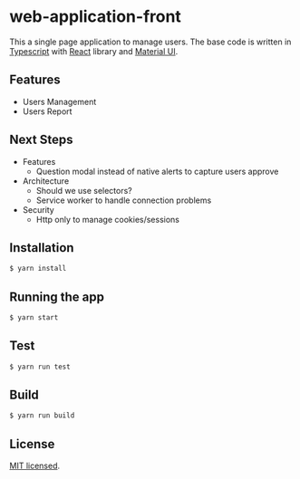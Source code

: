 # web-application-front

This a single page application to manage users. The base code is written in <a href="https://nestjs.com/" target="_blank">Typescript</a> with <a href="https://reactjs.org/" target="_blank">React</a> library and <a href="https://mui.com/" target="_blank">Material UI</a>.

## Features
* Users Management
* Users Report

## Next Steps
- Features
  - Question modal instead of native alerts to capture users approve
- Architecture
  - Should we use selectors?
  - Service worker to handle connection problems
- Security
  - Http only to manage cookies/sessions

## Installation

```bash
$ yarn install
```

## Running the app

```bash
$ yarn start
```

## Test

```bash
$ yarn run test
```

## Build

```bash
$ yarn run build
```

## License

[MIT licensed](LICENSE).
